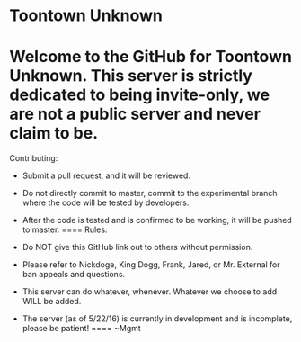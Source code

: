 # Toontown Unknown 

Welcome to the GitHub for Toontown Unknown. 
This server is strictly dedicated to being invite-only, we are not a public server and never claim to be. 
====
Contributing:

* Submit a pull request, and it will be reviewed. 
* Do not directly commit to master, commit to the experimental branch where the code will be tested by developers. 
* After the code is tested and is confirmed to be working, it will be pushed to master. 
====
Rules: 

* Do NOT give this GitHub link out to others without permission. 
* Please refer to Nickdoge, King Dogg, Frank, Jared, or Mr. External for ban appeals and questions. 
* This server can do whatever, whenever. Whatever we choose to add WILL be added. 
* The server (as of 5/22/16) is currently in development and is incomplete, please be patient!
====
~Mgmt 